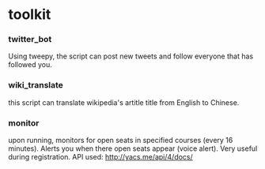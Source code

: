 toolkit
=======

### twitter_bot
  Using tweepy, the script can post new tweets and follow everyone that has followed you.

### wiki_translate
  this script can translate wikipedia's artitle title from English to Chinese.
### monitor
  upon running, monitors for open seats in specified courses (every 16 minutes). Alerts you when there open seats appear (voice alert).
  Very useful during registration.
  API used: http://yacs.me/api/4/docs/
